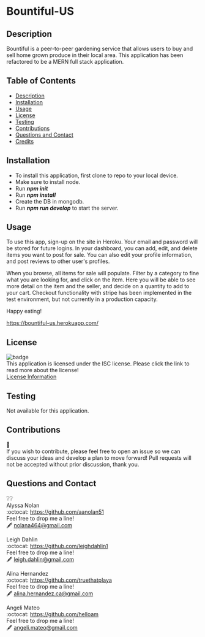 # Bountiful-US

## Description
Bountiful is a peer-to-peer gardening service that allows users to buy and sell home grown produce in their local area. This application has been refactored to be a MERN full stack application. 

## Table of Contents
  - [Description](#description)
  - [Installation](#installation)
  - [Usage](#usage)
  - [License](#license)
  - [Testing](#testing)
  - [Contributions](#contributions)  
  - [Questions and Contact](#questions-and-contact)
  - [Credits](#credits)

## Installation
- To install this application, first clone to repo to your local device.
- Make sure to install node.
- Run ***npm init***
- Run ***npm install***
- Create the DB in mongodb.
- Run ***npm run develop*** to start the server.

## Usage
To use this app, sign-up on the site in Heroku. Your email and password will be stored for future logins. In your dashboard, you can add, edit, and delete items you want to post for sale. You can also edit your profile information, and post reviews to other user's profiles. 

When you browse, all items for sale will populate. Filter by a category to fine what you are looking for, and click on the item. Here you will be able to see more detail on the item and the seller, and decide on a quantity to add to your cart. Checkout functionality with stripe has been implemented in the test environment, but not currently in a production capacity. 

Happy eating!

https://bountiful-us.herokuapp.com/


## License
 ![badge](https://img.shields.io/badge/license-isc-blue?style=flat-square)<br>
  This application is licensed under the ISC license. Please click the link to read more about the license!<br>
  [License Information](https://choosealicense.com/licenses/isc/)

## Testing
Not available for this application.

## Contributions
:busts_in_silhouette:<br>
If you wish to contribute, please feel free to open an issue so we can discuss your ideas and develop a plan to move forward!
Pull requests will not be accepted without prior discussion, thank you. 

## Questions and Contact
  :grey_question::grey_question:<br>
  Alyssa Nolan <br>
  :octocat: https://github.com/aanolan51 <br>
  Feel free to drop me a line! <br> :fountain_pen: nolana464@gmail.com

  Leigh Dahlin <br>
  :octocat: https://github.com/leighdahlin1 <br>
  Feel free to drop me a line! <br> :fountain_pen: leigh.dahlin@gmail.com

  Alina Hernandez<br>
  :octocat: https://github.com/truethatplaya <br>
  Feel free to drop me a line! <br> :fountain_pen: alina.hernandez.ca@gmail.com
  

  Angeli Mateo <br>
  :octocat: https://github.com/helloam <br>
  Feel free to drop me a line! <br> :fountain_pen: angeli.mateo@gmail.com

